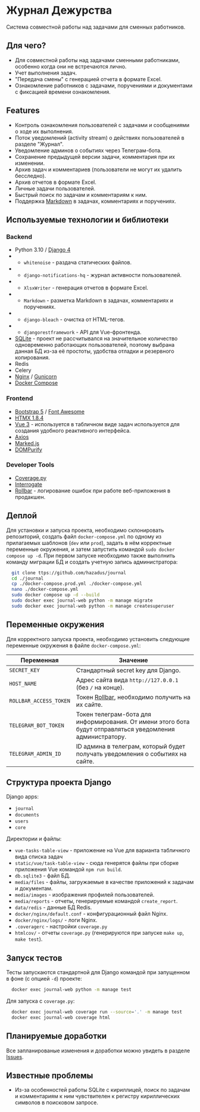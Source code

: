 # Журнал Дежурства

Система совместной работы над задачами для сменных работников.

## Для чего?

 - Для совместной работы над задачами сменными работниками, особенно когда они не встречаются лично.
 - Учет выполнения задач.
 - "Передача смены" с генерацией отчета в формате Excel.
 - Ознакомление работников с задачами, поручениями и документами с фиксацией времени ознакомления.


## Features

- Контроль ознакомления пользователей с задачами и сообщениями о ходе их выполнения.
- Поток уведомлений (activity stream) о действиях пользователей в разделе "Журнал".
- Уведомление админов о событиях через Телеграм-бота.
- Сохранение предыдущей версии задачи, комментария при их изменении.
- Архив задач и комментариев (пользователи не могут их удалить бесследно).
- Архив отчетов в формате Excel.
- Личные задачи пользователей.
- Быстрый поиск по задачам и комментариям к ним.
- Поддержка [Markdown](https://daringfireball.net/projects/markdown/basics) в задачах, комментариях и поручениях.

## Используемые технологии и библиотеки

### Backend

- Python 3.10 / [Django 4](https://www.djangoproject.com)
- - `whitenoise` - раздача статических файлов.
- - `django-notifications-hq` - журнал активности пользователей.
- - `XlsxWriter` - генерация отчетов в формате Excel.
- - `Markdown` - разметка Markdown в задачах, комментариях и поручениях.
- - `django-bleach` - очистка от HTML-тегов.
- - `djangorestframework` - API для Vue-фронтенда.
- [SQLite](https://sqlite.org/index.html) - проект не рассчитывался на значительное количество одновременно работающих 
пользователей, поэтому выбрана данная БД из-за её простоты, удобства отладки и резервного копирования. 
- Redis
- Celery
- [Nginx](https://www.nginx.com) / [Gunicorn](https://gunicorn.org) 
- [Docker Compose](https://docs.docker.com/compose/)

### Frontend

- [Bootstrap 5](https://getbootstrap.com) / [Font Awesome](https://fontawesome.com)
- [HTMX 1.8.4](https://htmx.org)
- [Vue 3](https://vuejs.org) - используется в табличном виде задач используется для создания удобного реактивного интерфейса.
- [Axios](https://github.com/axios/axios)
- [Marked.js](https://marked.js.org)
- [DOMPurify](https://github.com/cure53/DOMPurify)

### Developer Tools

- [Coverage.py](https://coverage.readthedocs.io/en/7.2.1/)
- [Interrogate](http://interrogate.readthedocs.io)
- [Rollbar](https://rollbar.com) - логирование ошибок при работе веб-приложения в продакшен.


## Деплой

Для установки и запуска проекта, необходимо склонировать репозиторий,
создать файл `docker-compose.yml` по одному из прилагаемых шаблонов
(`dev` или `prod`), задать в нём корректные переменные окружения,
и затем запустить командой `sudo docker compose up -d`.
При первом запуске необходимо также выполнить команду миграции БД
и создать учетную запись администратора:

```bash
  git clone ttps://github.com/hazadus/journal
  cd ./journal
  cp ./docker-compose.prod.yml ./docker-compose.yml
  nano ./docker-compose.yml
  sudo docker compose up -d --build
  sudo docker exec journal-web python -m manage migrate
  sudo docker exec journal-web python -m manage createsuperuser
```


## Переменные окружения
Для корректного запуска проекта, необходимо установить следующие
переменные окружения в файле `docker-compose.yml`:

| Переменная             | Значение                                                                                                   |
|------------------------|------------------------------------------------------------------------------------------------------------|
| `SECRET_KEY`           | Стандартный secret key для Django.                                                                         |
| `HOST_NAME`            | Адрес сайта вида `http://127.0.0.1` (без `/` на конце).                                                    |
| `ROLLBAR_ACCESS_TOKEN` | Токен [Rollbar](https://rollbar.com), необходимо получить на их сайте.                                     |
| `TELEGRAM_BOT_TOKEN`   | Токен телеграм-бота для информирования. От имени этого бота будут отправляться уведомления администратору. |
| `TELEGRAM_ADMIN_ID`    | ID админа в телеграм, который будет получать уведомления о событиях на сайте.                              |

## Структура проекта Django

Django apps:
- `journal`
- `documents`
- `users`
- `core`

Директории и файлы:
- `vue-tasks-table-view` - приложение на Vue для варианта табличного вида списка задач
- `static/vue/task-table-view` - сюда генерятся файлы при сборке приложения Vue командой `npm run build`.
- `db.sqlite3` - файл БД.
- `media/files` - файлы, загружаемые в качестве приложений к задачам и документам.
- `media/images` - изображения профилей пользователей.
- `media/reports` - отчеты, генерируемые командой `create_report`.
- `data/redis` - данные БД Redis.
- `docker/nginx/default.conf` - конфигурационный файл Nginx.
- `docker/nginx/logs/` - логи Nginx.
- `.coveragerc` - настройки `coverage.py`
- `htmlcov/` - отчеты `coverage.py` (генерируются при запуске `make up`, `make test`).

## Запуск тестов

Тесты запускаются стандартной для Django командой при запущенном в фоне (с опцией `-d`) проекте:

```bash
  docker exec journal-web python -m manage test
```

Для запуска с `coverage.py`:
```bash
  docker exec journal-web coverage run --source='.' -m manage test
  docker exec journal-web coverage html
```


## Планируемые доработки

Все запланированые изменения и доработки можно увидеть в разделе
[Issues](https://github.com/hazadus/journal/issues).

## Известные проблемы
- Из-за особенностей работы SQLite с кириллицей, поиск по задачам и комментариям к ним чувствителен к регистру 
кириллических символов в поисковом запросе.